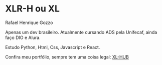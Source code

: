# XLR-H ou XL

Rafael Henrique Gozzo

Apenas um dev brasileiro. Atualmente cursando ADS pela Unifecaf, ainda faço DIO e Alura.

Estudo Python, Html, Css, Javascript e React. 

Confira meu portfólio, sempre tem uma coisa legal:
[XL-HUB](https://portolio-taupe.vercel.app/index.html)

